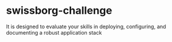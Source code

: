 # swissborg-challenge
It is designed to evaluate your skills in deploying, configuring, and documenting a robust application stack
